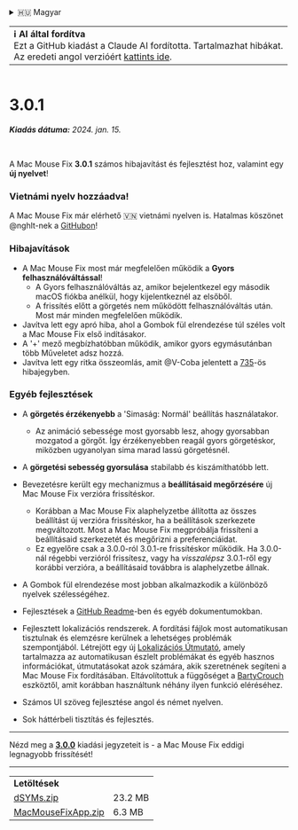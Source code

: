 <details>
<summary>🇭🇺 Magyar</summary>

[🇬🇧 English (GitHub)](https://github.com/noah-nuebling/mac-mouse-fix/releases/tag/3.0.1)\
[🇦🇩 Català](https://redirect.macmousefix.com/?target=mmf-release&tag=3.0.1&locale=ca)\
[🇩🇪 Deutsch](https://redirect.macmousefix.com/?target=mmf-release&tag=3.0.1&locale=de)\
[🇪🇸 Español](https://redirect.macmousefix.com/?target=mmf-release&tag=3.0.1&locale=es)\
[🇫🇷 Français](https://redirect.macmousefix.com/?target=mmf-release&tag=3.0.1&locale=fr)\
[🇮🇩 Indonesia](https://redirect.macmousefix.com/?target=mmf-release&tag=3.0.1&locale=id)\
[🇮🇹 Italiano](https://redirect.macmousefix.com/?target=mmf-release&tag=3.0.1&locale=it)\
**🇭🇺 Magyar**\
[🇳🇱 Nederlands](https://redirect.macmousefix.com/?target=mmf-release&tag=3.0.1&locale=nl)\
[🇵🇱 Polski](https://redirect.macmousefix.com/?target=mmf-release&tag=3.0.1&locale=pl)\
[🇧🇷 Português (Brasil)](https://redirect.macmousefix.com/?target=mmf-release&tag=3.0.1&locale=pt-BR)\
[🇵🇹 Português (Portugal)](https://redirect.macmousefix.com/?target=mmf-release&tag=3.0.1&locale=pt-PT)\
[🇷🇴 Română](https://redirect.macmousefix.com/?target=mmf-release&tag=3.0.1&locale=ro)\
[🇸🇪 Svenska](https://redirect.macmousefix.com/?target=mmf-release&tag=3.0.1&locale=sv)\
[🇻🇳 Tiếng Việt](https://redirect.macmousefix.com/?target=mmf-release&tag=3.0.1&locale=vi)\
[🇹🇷 Türkçe](https://redirect.macmousefix.com/?target=mmf-release&tag=3.0.1&locale=tr)\
[🇨🇿 Čeština](https://redirect.macmousefix.com/?target=mmf-release&tag=3.0.1&locale=cs)\
[🇬🇷 Ελληνικά](https://redirect.macmousefix.com/?target=mmf-release&tag=3.0.1&locale=el)\
[🇷🇺 Русский](https://redirect.macmousefix.com/?target=mmf-release&tag=3.0.1&locale=ru)\
[🇺🇦 Українська](https://redirect.macmousefix.com/?target=mmf-release&tag=3.0.1&locale=uk)\
[🇮🇱 עברית](https://redirect.macmousefix.com/?target=mmf-release&tag=3.0.1&locale=he)\
[🇸🇦 العربية](https://redirect.macmousefix.com/?target=mmf-release&tag=3.0.1&locale=ar)\
[🇮🇳 हिन्दी](https://redirect.macmousefix.com/?target=mmf-release&tag=3.0.1&locale=hi)\
[🇹🇭 ไทย](https://redirect.macmousefix.com/?target=mmf-release&tag=3.0.1&locale=th)\
[🇨🇳 中文 (简体)](https://redirect.macmousefix.com/?target=mmf-release&tag=3.0.1&locale=zh-Hans)\
[🇨🇳 中文 (繁體)](https://redirect.macmousefix.com/?target=mmf-release&tag=3.0.1&locale=zh-Hant)\
[🇭🇰 中文（香港)](https://redirect.macmousefix.com/?target=mmf-release&tag=3.0.1&locale=zh-HK)\
[🇯🇵 日本語](https://redirect.macmousefix.com/?target=mmf-release&tag=3.0.1&locale=ja)\
[🇰🇷 한국어](https://redirect.macmousefix.com/?target=mmf-release&tag=3.0.1&locale=ko)\
[Help translate Mac Mouse Fix to different languages!](https://github.com/noah-nuebling/mac-mouse-fix/discussions/731)
</details>
<table align=><td>
<b>ℹ️ AI által fordítva</b><br>
Ezt a GitHub kiadást a Claude AI fordította. Tartalmazhat hibákat.<br>
Az eredeti angol verzióért <a href="https://github.com/noah-nuebling/mac-mouse-fix/releases/tag/3.0.1">kattints ide</a>.
</td></table>

<table></table>

# 3.0.1
***Kiadás dátuma:** 2024. jan. 15.*

<br>

A Mac Mouse Fix **3.0.1** számos hibajavítást és fejlesztést hoz, valamint egy **új nyelvet**!

### Vietnámi nyelv hozzáadva!

A Mac Mouse Fix már elérhető 🇻🇳 vietnámi nyelven is. Hatalmas köszönet @nghlt-nek a [GitHubon](https://GitHub.com/nghlt)!


### Hibajavítások

- A Mac Mouse Fix most már megfelelően működik a **Gyors felhasználóváltással**!
  - A Gyors felhasználóváltás az, amikor bejelentkezel egy második macOS fiókba anélkül, hogy kijelentkeznél az elsőből.
  - A frissítés előtt a görgetés nem működött felhasználóváltás után. Most már minden megfelelően működik.
- Javítva lett egy apró hiba, ahol a Gombok fül elrendezése túl széles volt a Mac Mouse Fix első indításakor.
- A '+' mező megbízhatóbban működik, amikor gyors egymásutánban több Műveletet adsz hozzá.
- Javítva lett egy ritka összeomlás, amit @V-Coba jelentett a [735](https://github.com/noah-nuebling/mac-mouse-fix/issues/735)-ös hibajegyben.

### Egyéb fejlesztések

- A **görgetés érzékenyebb** a 'Simaság: Normál' beállítás használatakor.
  - Az animáció sebessége most gyorsabb lesz, ahogy gyorsabban mozgatod a görgőt. Így érzékenyebben reagál gyors görgetéskor, miközben ugyanolyan sima marad lassú görgetésnél.

- A **görgetési sebesség gyorsulása** stabilabb és kiszámíthatóbb lett.
- Bevezetésre került egy mechanizmus a **beállításaid megőrzésére** új Mac Mouse Fix verzióra frissítéskor.
  - Korábban a Mac Mouse Fix alaphelyzetbe állította az összes beállítást új verzióra frissítéskor, ha a beállítások szerkezete megváltozott. Most a Mac Mouse Fix megpróbálja frissíteni a beállításaid szerkezetét és megőrizni a preferenciáidat.
  - Ez egyelőre csak a 3.0.0-ról 3.0.1-re frissítéskor működik. Ha 3.0.0-nál régebbi verzióról frissítesz, vagy ha _visszalépsz_ 3.0.1-ről egy korábbi verzióra, a beállításaid továbbra is alaphelyzetbe állnak.
- A Gombok fül elrendezése most jobban alkalmazkodik a különböző nyelvek szélességéhez.
- Fejlesztések a [GitHub Readme](https://github.com/noah-nuebling/mac-mouse-fix#background)-ben és egyéb dokumentumokban.
- Fejlesztett lokalizációs rendszerek. A fordítási fájlok most automatikusan tisztulnak és elemzésre kerülnek a lehetséges problémák szempontjából. Létrejött egy új [Lokalizációs Útmutató](https://github.com/noah-nuebling/mac-mouse-fix/discussions/731), amely tartalmazza az automatikusan észlelt problémákat és egyéb hasznos információkat, útmutatásokat azok számára, akik szeretnének segíteni a Mac Mouse Fix fordításában. Eltávolítottuk a függőséget a [BartyCrouch](https://github.com/FlineDev/BartyCrouch) eszköztől, amit korábban használtunk néhány ilyen funkció eléréséhez.
- Számos UI szöveg fejlesztése angol és német nyelven.
- Sok háttérbeli tisztítás és fejlesztés.

---

Nézd meg a [**3.0.0**](https://redirect.macmousefix.com/?target=mmf-release&tag=3.0.0&locale=hu) kiadási jegyzeteit is - a Mac Mouse Fix eddigi legnagyobb frissítését!

---

<table align="start">
<tr>
    <td colspan=2>
        <b>Letöltések</b>
    </td>
</tr>
<tr>
    <td><a href="https://github.com/noah-nuebling/mac-mouse-fix/releases/download/3.0.1/dSYMs.zip">dSYMs.zip</a></td>
    <td>23.2 MB</td>
</tr>
<tr>
    <td><a href="https://github.com/noah-nuebling/mac-mouse-fix/releases/download/3.0.1/MacMouseFixApp.zip">MacMouseFixApp.zip</a></td>
    <td>6.3 MB</td>
</tr>
</table>
